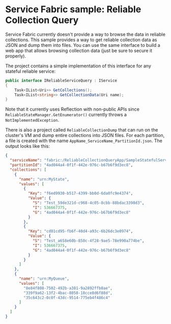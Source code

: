 # Service Fabric sample: Reliable Collection Query
Service Fabric currently doesn't provide a way to browse the data in reliable collections. This sample provides a way to get reliable collection data as JSON and dump them into files. You can use the same interface to build a web app that allows browsing collection data (just be sure to secure it properly).

The project contains a simple implementation of this interface for any stateful reliable service:

```csharp
public interface IReliableServiceQuery : IService
{
    Task<IList<Uri>> GetCollections();
    Task<IList<string>> GetCollectionData(Uri name);
}
```

Note that it currently uses Reflection with non-public APIs since `ReliableStateManager.GetEnumerator()` currently throws a `NotImplementedException`.

There is also a project called `ReliableCollectionDump` that can run on the cluster's VM and dump entire collections into JSON files.
For each partition, a file is created with the name `AppName_ServiceName_PartitionId.json`. The output looks like this:

```json
{
  "serviceName": "fabric:/ReliableCollectionQueryApp/SampleStatefulService",
  "partitionId": "4ad044a4-0f1f-442e-976c-b67b6f9d3ec8",
  "collections": [
    {
      "name": "urn:MyState",
      "values": [
        {
          "Key": "f6ed9930-b517-4399-bb0d-6da0fc9e4374",
          "Value": {
            "S": "Test_59de321d-c968-4c05-8cbb-88bdac3398d3",
            "I": 536667375,
            "G": "4ad044a4-0f1f-442e-976c-b67b6f9d3ec8"
          }
        },
        {
          "Key": "cd01cd95-fb6f-40d4-a93c-6b26dc3e0974",
          "Value": {
            "S": "Test_a658e60b-850c-4f28-9ae5-78e990a774be",
            "I": 536667375,
            "G": "4ad044a4-0f1f-442e-976c-b67b6f9d3ec8"
          }
        }
      ]
    },
    {
      "name": "urn:MyQueue",
      "values": [
        "8e84f808-7502-492b-a381-9a2892ffb8ae",
        "339f9a62-13f2-4bac-8058-18cce8d6f88d",
        "35c643c2-0c0f-43dc-9514-775eb4f486c4"
      ]
    }
  ]
}
```
